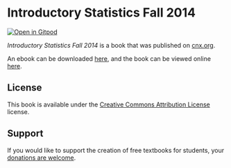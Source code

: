 # Introductory Statistics Fall 2014

[![Open in Gitpod](https://gitpod.io/button/open-in-gitpod.svg)](https://gitpod.io/from-referrer/)

_Introductory Statistics Fall 2014_ is a book that was published on [cnx.org](https://cnx.org/).

An ebook can be downloaded [here](https://github.com/cnx-user-books/cnxbook-introductory-statistics-fall-2014/releases/latest), and the book can be viewed online [here](https://github.com/cnx-user-books/cnxbook-introductory-statistics-fall-2014/releases/latest).

## License
This book is available under the [Creative Commons Attribution License](./LICENSE) license.

## Support
If you would like to support the creation of free textbooks for students, your [donations are welcome](https://riceconnect.rice.edu/donation/support-openstax-banner).
